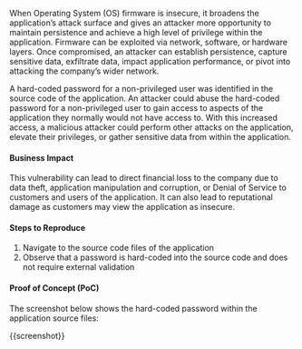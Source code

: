 When Operating System (OS) firmware is insecure, it broadens the application’s attack surface and gives an attacker more opportunity to maintain persistence and achieve a high level of privilege within the application. Firmware can be exploited via network, software, or hardware layers. Once compromised, an attacker can establish persistence, capture sensitive data, exfiltrate data, impact application performance, or pivot into attacking the company’s wider network.

A hard-coded password for a non-privileged user was identified in the source code of the application. An attacker could abuse the hard-coded password for a non-privileged user to gain access to aspects of the application they normally would not have access to. With this increased access, a malicious attacker could perform other attacks on the application, elevate their privileges, or gather sensitive data from within the application.

#### Business Impact

This vulnerability can lead to direct financial loss to the company due to data theft, application manipulation and corruption, or Denial of Service to customers and users of the application. It can also lead to reputational damage as customers may view the application as insecure.

#### Steps to Reproduce

1. Navigate to the source code files of the application
1. Observe that a password is hard-coded into the source code and does not require external validation

#### Proof of Concept (PoC)

The screenshot below shows the hard-coded password within the application source files:

{{screenshot}}
